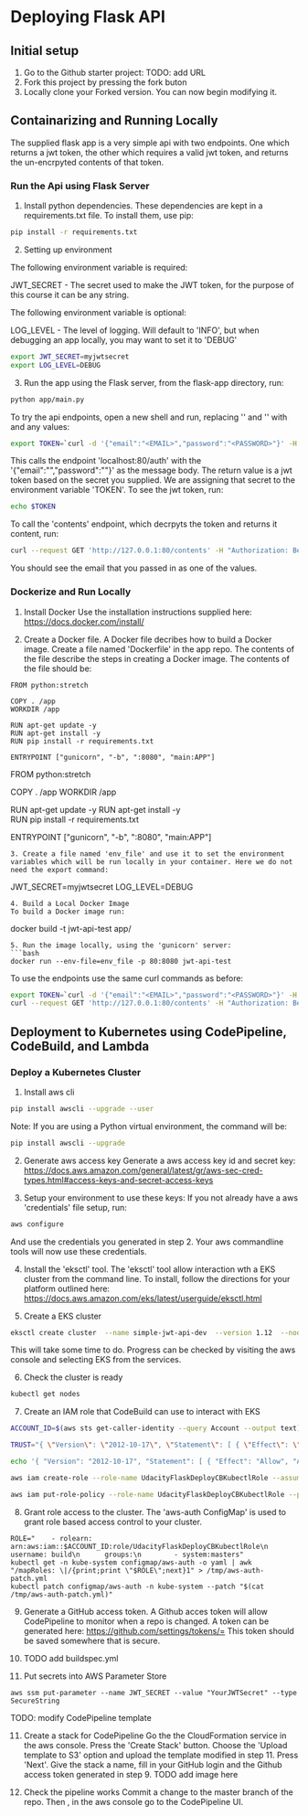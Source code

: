# Deploying Flask API

## Initial setup
1. Go to the Github starter project: TODO: add URL
2. Fork this project by pressing the fork buton
3. Locally clone your Forked version. You can now begin modifying it. 

## Containarizing and Running Locally
The supplied flask app is a very simple api with two endpoints. One which returns a jwt token, the other which requires a valid jwt token, and returns the un-encrpyted contents of that token. 

### Run the Api using Flask Server
1.  Install python dependencies. These dependencies are kept in a requirements.txt file. To install them, use pip:

```bash
pip install -r requirements.txt
```

2. Setting up environment

The following environment variable is required:

JWT_SECRET - The secret used to make the JWT token, for the purpose of this course it can be any string.

The following environment variable is optional:

LOG_LEVEL - The level of logging. Will default to 'INFO', but when debugging an app locally, you may want to set it to 'DEBUG'

```bash
export JWT_SECRET=myjwtsecret
export LOG_LEVEL=DEBUG
```

3. Run the app using the Flask server, from the flask-app directory, run:
```bash
python app/main.py
```
To try the api endpoints, open a new shell and run, replacing '<EMAIL>' and '<PASSWORD>' with and any values:
```bash
export TOKEN=`curl -d '{"email":"<EMAIL>","password":"<PASSWORD>"}' -H "Content-Type: application/json" -X POST localhost:80/auth  | jq -r '.token'`
```

This calls the endpoint 'localhost:80/auth' with the '{"email":"<EMAIL>","password":"<PASSWORD>"}' as the message body. The return value is a jwt token based on the secret you supplied. We are assigning that secret to the environment variable 'TOKEN'. To see the jwt token, run:
```bash
echo $TOKEN
```
To call the 'contents' endpoint, which decrpyts the token and returns it content, run:
```bash
curl --request GET 'http://127.0.0.1:80/contents' -H "Authorization: Bearer ${TOKEN}" | jq .
```
You should see the email that you passed in as one of the values.

### Dockerize and Run Locally

1. Install Docker
Use the installation instructions supplied here: https://docs.docker.com/install/

2. Create a Docker file. A Docker file decribes how to build a Docker image. Create a file named 'Dockerfile' in the app repo. The contents of the file describe the steps in creating a Docker image.  The contents of the file should be:
```
FROM python:stretch

COPY . /app
WORKDIR /app

RUN apt-get update -y
RUN apt-get install -y  
RUN pip install -r requirements.txt

ENTRYPOINT ["gunicorn", "-b", ":8080", "main:APP"]
```
FROM python:stretch

COPY . /app
WORKDIR /app

RUN apt-get update -y
RUN apt-get install -y  
RUN pip install -r requirements.txt

ENTRYPOINT ["gunicorn", "-b", ":8080", "main:APP"]
```
3. Create a file named 'env_file' and use it to set the environment variables which will be run locally in your container. Here we do not need the export command:

```
JWT_SECRET=myjwtsecret
LOG_LEVEL=DEBUG
```
4. Build a Local Docker Image
To build a Docker image run:
```
docker build -t jwt-api-test app/
```
5. Run the image locally, using the 'gunicorn' server:
```bash
docker run --env-file=env_file -p 80:8080 jwt-api-test
```
To use the endpoints use the same curl commands as before:

```bash
export TOKEN=`curl -d '{"email":"<EMAIL>","password":"<PASSWORD>"}' -H "Content-Type: application/json" -X POST localhost:80/auth  | jq -r '.token'`
curl --request GET 'http://127.0.0.1:80/contents' -H "Authorization: Bearer ${TOKEN}" | jq .
```

## Deployment to Kubernetes using CodePipeline, CodeBuild, and Lambda

### Deploy a Kubernetes Cluster

1. Install  aws cli
```bash
pip install awscli --upgrade --user 
```
Note: If you are using a Python virtual environment, the command will be:
```bash 
pip install awscli --upgrade
```
2. Generate aws access key
Generate a aws access key id and secret key:
https://docs.aws.amazon.com/general/latest/gr/aws-sec-cred-types.html#access-keys-and-secret-access-keys 

3. Setup your environment to use these keys:
If you not already have a aws 'credentials' file setup, run:
```bash
aws configure
```
And use the credentials you generated in step 2. Your aws commandline tools will now use these credentials.

4. Install the 'eksctl' tool.
The 'eksctl' tool allow interaction wth a EKS cluster from the command line. To install, follow the directions for your platform outlined here: https://docs.aws.amazon.com/eks/latest/userguide/eksctl.html 

5. Create a EKS cluster
```bash
eksctl create cluster  --name simple-jwt-api-dev  --version 1.12  --nodegroup-name standard-workers  --node-type t3.nano  --nodes 3  --nodes-min 1  --nodes-max 4  --node-ami auto
```
This will take some time to do. Progress can be checked by visiting the aws console and selecting EKS from the services. 

6. Check the cluster is ready
```bash
kubectl get nodes
```

7. Create an IAM role that CodeBuild can use to interact with EKS
```bash
ACCOUNT_ID=$(aws sts get-caller-identity --query Account --output text)

TRUST="{ \"Version\": \"2012-10-17\", \"Statement\": [ { \"Effect\": \"Allow\", \"Principal\": { \"AWS\": \"arn:aws:iam::${ACCOUNT_ID}:root\" }, \"Action\": \"sts:AssumeRole\" } ] }"

echo '{ "Version": "2012-10-17", "Statement": [ { "Effect": "Allow", "Action": [ "eks:Describe*", "ssm:GetParameters" ], "Resource": "*" } ] }' > /tmp/iam-role-policy 

aws iam create-role --role-name UdacityFlaskDeployCBKubectlRole --assume-role-policy-document "$TRUST" --output text --query 'Role.Arn'

aws iam put-role-policy --role-name UdacityFlaskDeployCBKubectlRole --policy-name eks-describe --policy-document file:///tmp/iam-role-policy

```
8. Grant role access to the cluster.
The 'aws-auth ConfigMap' is used to grant role based access control to your cluster. 
```
ROLE="    - rolearn: arn:aws:iam::$ACCOUNT_ID:role/UdacityFlaskDeployCBKubectlRole\n      username: build\n      groups:\n        - system:masters"
kubectl get -n kube-system configmap/aws-auth -o yaml | awk "/mapRoles: \|/{print;print \"$ROLE\";next}1" > /tmp/aws-auth-patch.yml
kubectl patch configmap/aws-auth -n kube-system --patch "$(cat /tmp/aws-auth-patch.yml)"
```
9. Generate a GitHub access token.
A Github acces token will allow CodePipeline to monitor when a repo is changed. A token can be generated here: https://github.com/settings/tokens/=
This token should be saved somewhere that is secure.

10. TODO add buildspec.yml 
11.  Put secrets into AWS Parameter Store 
```
aws ssm put-parameter --name JWT_SECRET --value "YourJWTSecret" --type SecureString
```


TODO: modify CodePipeline template

11. Create a stack for CodePipeline
Go the the CloudFormation service in the aws console. Press the 'Create Stack' button. Choose the 'Upload template to S3' option and upload the template modified in step 11. Press 'Next'. Give the stack a name, fill in your GitHub login and the Github access token generated in step 9. 
TODO add image here

12. Check the pipeline works
Commit a change to the master branch of the repo. Then , in the aws console go to the CodePipeline UI. 


